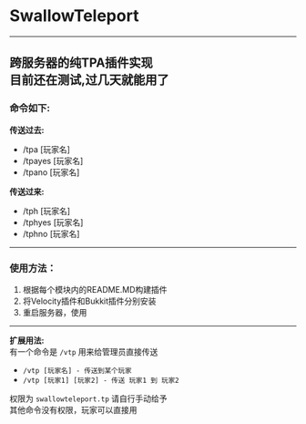 # SwallowTeleport

---
跨服务器的纯TPA插件实现  
目前还在测试,过几天就能用了
---

### 命令如下:

**传送过去:**

- /tpa [玩家名]
- /tpayes [玩家名]
- /tpano [玩家名]

**传送过来:**

- /tph [玩家名]
- /tphyes [玩家名]
- /tphno [玩家名]

---

### 使用方法：

1. 根据每个模块内的README.MD构建插件
2. 将Velocity插件和Bukkit插件分别安装
3. 重启服务器，使用

---
**扩展用法:**  
有一个命令是 ```/vtp``` 用来给管理员直接传送

- ```/vtp [玩家名] - 传送到某个玩家```
- ```/vtp [玩家1] [玩家2] - 传送 玩家1 到 玩家2```

权限为 ```swallowteleport.tp``` 请自行手动给予  
其他命令没有权限，玩家可以直接用